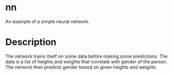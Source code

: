 # nn
An example of a simple neural network.

# Description
The network trains itself on some data before making some predictions. The data is a list of heights and weights that correlate with gender of the person. The network then predicts gender based on given heights and weights.
